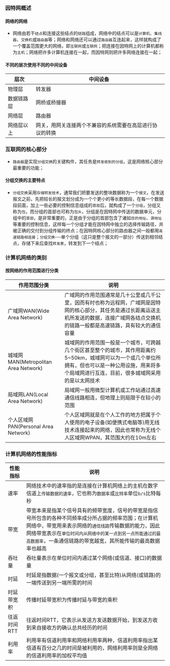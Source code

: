 ### 因特网概述
#### 网络的网络
+ 网络由若干`结点`和连接这些结点的`链路`组成，网络中的结点可以是`计算机`、`集线器`、`交换机`或`路由器`等；网络和网络还可以通过`路由器`互连起来，这样就构成了一个覆盖范围更大的网络，即`互联网`或`互联网`；把连接在因特网上的计算机都称为`主机`；网络把许多计算机连接在一起，而因特网则把许多网络连接在一起；
#### 不同的层次使用不同的中间设备

|层次|中间设备|
|------|------|
|物理层|转发器|
|数据链路层|网桥或桥接器|
|网络层|路由器|
|网络层以上|网关，用网关连接两个不兼容的系统需要在高层进行协议的转换|

### 互联网的核心部分
+ `路由器`是实现`分组交换`的关键构件，其任务是`转发收到的分组`，这是网络核心部分最重要的功能；
#### 分组交换的主要特点
+ `分组交换`采用`存储转发技术`，通常我们把要发送的整块数据称为一个`报文`，在发送报文之前，先把较长的报文划分成为一个个更小的等长数据段，在每一个数据段前面，加上一些必要的控制信息组成的`首部`后，就构成了一个`分组`，分组又称为`包`，而分组的首部也可称为`包头`，分组是在因特网中传送的数据单元，分组中的`首部`，是非常重要的，正是由于分组的首部包含了诸如`目的地址`、`源地址`等重要的控制信息，这样每一个分组才能在因特网中独立的选择传输路径，并被正确的交付到分组传输的终点；在因特网核心部分的路由器之间一般都用`高速链路相连接`；`分组交换`---单个分组（这只是整个报文的一部分）传送到相邻结点，存储下来后查找`转发表`，转发到下一个结点；

### 计算机网络的类别
#### 按网络的作用范围进行分类

|作用范围分类|说明|
|-------|-------|
|广域网WAN(Wide Area Network)|广域网的作用范围通常是几十公里或几千公里，因而有时也称为远程网，广域网是因特网的核心部分，其任务是通过长距离运送主机所发送的数据，连接广域网各结点交换机的链路一般都是高速链路，具有较大的通信容量|
|城域网MAN(Metropolitan Area Network)|城域网的作用范围一般是一个城市，可跨越几个街区甚至整个的城市，其作用距离约5~50km，城域网可以为一个或几个单位所拥有，但也可以是一种公用设施，用来将多个局域网进行互连，目前，很多城域网采用的是以太网技术|
|局域网LAN(Local Area Network)|局域网一般用微型计算机或工作站通过高速通信线路相连，但地理上则局限于在较小的范围|
|个人区域网PAN(Personal Area Network)|个人区域网就是在个人工作的地方把属于个人使用的电子设备(如便携式电脑等)用无线技术连接起来的网络，因此也常称为无线个人区域网WPAN，其范围大约在10m左右|

### 计算机网络的性能指标

|性能指标|说明|
|------|------|
|速率|网络技术中的速率指的是连接在计算机网络上的主机在数字信道上`传输数据的速率`，它也称为`数据率`或`比特率`单位`b/s`比特每秒|
|带宽|带宽本来是指某个信号具有的频带宽度，信号的带宽是指信号所包含的各种不同频率成分所占据的频率范围；在计算机网络中，带宽用来表示网络的`通信线路`传输数据的能力，因此网络带宽表示在`单位时间内从网络中的某一点到另一点所能通过的最高数据率`，一条通信链路的带宽越宽，其所能传输的最高数据率也越高|
|吞吐量|吞吐量表示在单位时间内通过某个网络(或信道、接口)的数据量|
|时延|时延是指数据(一个报文或分组，甚至比特)从网络(或链路)的一端传送到另一端所需的时间|
|时延带宽积|传播时延带宽积为传播时延与带宽的乘积|
|往返时间RTT|往返时间RTT，它表示从发送方发送数据开始，到发送方收到来自接收方的确认总共经历的时间|
|利用率|利用率有信道利用率和网络利用率两种，信道利用率指出某信道有百分之几的时间是被利用的，网络利用率则是全网络的信道利用率的加权平均值|


